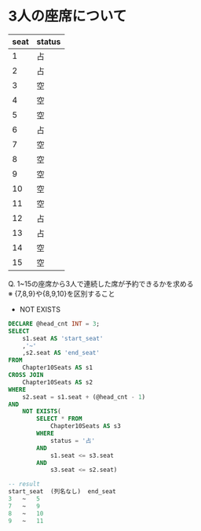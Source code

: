 # 3人の座席について
|seat|status|
|:----|:----|
|1|占|
|2|占|
|3|空|
|4|空|
|5|空|
|6|占|
|7|空|
|8|空|
|9|空|
|10|空|
|11|空|
|12|占|
|13|占|
|14|空|
|15|空|

Q. 1~15の座席から3人で連続した席が予約できるかを求める  
※ {7,8,9}や{8,9,10}を区別すること  
- NOT EXISTS
``` sql
DECLARE @head_cnt INT = 3;
SELECT
	s1.seat AS 'start_seat'
	,'~'
	,s2.seat AS 'end_seat'
FROM
	Chapter10Seats AS s1
CROSS JOIN
	Chapter10Seats AS s2
WHERE
	s2.seat = s1.seat + (@head_cnt - 1)
AND
	NOT EXISTS(
		SELECT * FROM
			Chapter10Seats AS s3
		WHERE
			status = '占'
		AND
			s1.seat <= s3.seat
		AND
			s3.seat <= s2.seat)

-- result
start_seat	(列名なし)	end_seat
3	~	5
7	~	9
8	~	10
9	~	11
